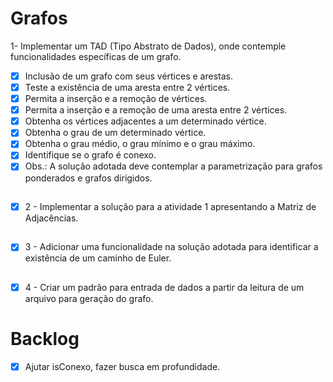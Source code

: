 # Grafos
1- Implementar um TAD (Tipo Abstrato de Dados), onde contemple funcionalidades específicas de um grafo.

* [x] Inclusão de um grafo com seus vértices e arestas.
* [x] Teste a existência de uma aresta entre 2 vértices.
* [x] Permita a inserção e a remoção de vértices.
* [x] Permita a inserção e a remoção de uma aresta entre 2 vértices.
* [x] Obtenha os vértices adjacentes a um determinado vértice.
* [x] Obtenha o grau de um determinado vértice.
* [x] Obtenha o grau médio, o grau mínimo e o grau máximo.
* [x] Identifique se o grafo é conexo.
* [x] Obs.: A solução adotada deve contemplar a parametrização para grafos ponderados e grafos dirigidos.

##
* [X] 2 - Implementar a solução para a atividade 1 apresentando a Matriz de Adjacências.
##
* [X] 3 - Adicionar uma funcionalidade na solução adotada para identificar a existência de um caminho de Euler.
##
* [x] 4 - Criar um padrão para entrada de dados a partir da leitura de um arquivo para geração do grafo.

# Backlog
* [x] Ajutar isConexo, fazer busca em profundidade.